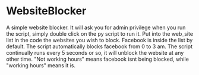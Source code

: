 # WebsiteBlocker
A simple website blocker. It will ask you for admin privilege when you run the script, simply double click on the py script to run it. Put into the web_site list in the code the websites you wish to block. Facebook is inside the list by default. The script automatically blocks facebook from 0 to 3 am. The script continually runs every 5 seconds or so, it will unblock the website at any other time. "Not working hours" means facebook isnt being blocked, while "working hours" means it is.
